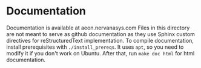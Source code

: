 # Documentation

Documentation is available at aeon.nervanasys.com
Files in this directory are not meant to serve as github documentation as they
use Sphinx custom directives for reStructuredText implementation.
To compile documentation, install prerequisites with ``./install_prereqs``. It uses ``apt``, so you need to modify it if you don't work on Ubuntu. After that, run ``make doc html`` for html documentation.

